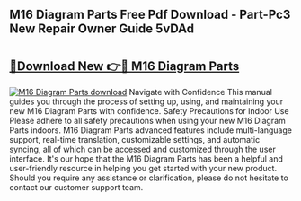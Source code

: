 ## M16 Diagram Parts Free Pdf Download - Part-Pc3 New Repair Owner Guide 5vDAd

# <h2><a href="http://dfkxu2.blite.top/?on=M16+Diagram+Parts">🔗Download New 👉🔴 M16 Diagram Parts</a></h2>

[![M16 Diagram Parts download](https://i.imgur.com/lujVjoI.png)](http://dfkxu2.blite.top/?on=M16+Diagram+Parts)
Navigate with Confidence This manual guides you through the process of setting up, using, and maintaining your new M16 Diagram Parts with confidence. Safety Precautions for Indoor Use Please adhere to all safety precautions when using your new M16 Diagram Parts indoors. M16 Diagram Parts advanced features include multi-language support, real-time translation, customizable settings, and automatic syncing, all of which can be accessed and customized through the user interface. It's our hope that the M16 Diagram Parts has been a helpful and user-friendly resource in helping you get started with your new product. Should you require any assistance or clarification, please do not hesitate to contact our customer support team.
